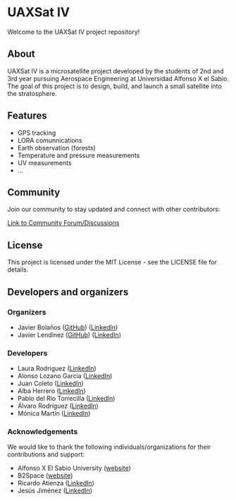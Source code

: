# UAXSat IV

Welcome to the UAXSat IV project repository!

## About

UAXSat IV is a microsatellite project developed by the students of 2nd and 3rd year pursuing Aerospace Engineering at Universidad Alfonso X el Sabio. The goal of this project is to design, build, and launch a small satellite into the stratosphere.

## Features

- GPS tracking
- LORA comunnications
- Earth observation (forests)
- Temperature and pressure measurements
- UV measurements
- ...

## Community
Join our community to stay updated and connect with other contributors:

[Link to Community Forum/Discussions](https://github.com/JaviLendi/UAXSat/discussions)

## License
This project is licensed under the MIT License - see the LICENSE file for details.

## Developers and organizers

### Organizers

- Javier Bolaños ([GitHub](https://github.com/javierbolanosllano)) ([LinkedIn](https://www.linkedin.com/in/javierbolanosllano/))
- Javier Lendínez ([GitHub](https://github.com/JaviLendi)) ([LinkedIn](https://www.linkedin.com/in/javierlendinez/))

### Developers

- Laura Rodriguez ([LinkedIn](https://www.linkedin.com/in/laura-rodr%C3%ADguez-sotillo-3711811a5/))
- Alonso Lozano Garcia ([LinkedIn](https://www.linkedin.com/in/alonso-l-b75102254/))
- Juan Coleto ([LinkedIn](https://www.linkedin.com/in/juan-coleto-arteche-4b2600309/))
- Alba Herrero ([LinkedIn](https://www.linkedin.com/in/alba-herrero-prado-515102257/))
- Pablo del Rio Torrecilla ([LinkedIn]())
- Álvaro Rodríguez ([LinkedIn]())
- Mónica Martín ([LinkedIn]())

### Acknowledgements
We would like to thank the following individuals/organizations for their contributions and support:

- Alfonso X El Sabio University ([website](https://www.uax.com/))
- B2Space ([website](https://b2-space.com/))
- Ricardo Atienza ([LinkedIn](https://www.linkedin.com/in/ricardo-atienza))
- Jesús Jiménez ([LinkedIn](https://www.linkedin.com/in/jesus-jimenez))
  
